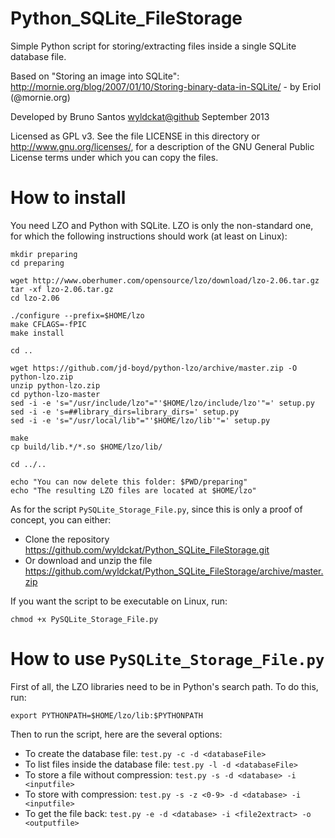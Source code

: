Python_SQLite_FileStorage
=========================

Simple Python script for storing/extracting files inside a single SQLite database file.

Based on "Storing an image into SQLite": http://mornie.org/blog/2007/01/10/Storing-binary-data-in-SQLite/ - by Eriol (@mornie.org)

Developed by Bruno Santos <wyldckat@github> September 2013

Licensed as GPL v3.  See the file LICENSE in this directory or http://www.gnu.org/licenses/, for a description of the GNU General Public License terms under which you can copy the files.


How to install
==============

You need LZO and Python with SQLite. LZO is only the non-standard one, for which the following instructions should work (at least on Linux):

```
mkdir preparing
cd preparing

wget http://www.oberhumer.com/opensource/lzo/download/lzo-2.06.tar.gz
tar -xf lzo-2.06.tar.gz
cd lzo-2.06

./configure --prefix=$HOME/lzo
make CFLAGS=-fPIC
make install

cd ..

wget https://github.com/jd-boyd/python-lzo/archive/master.zip -O python-lzo.zip
unzip python-lzo.zip
cd python-lzo-master
sed -i -e 's="/usr/include/lzo"="'$HOME/lzo/include/lzo'"=' setup.py
sed -i -e 's=##library_dirs=library_dirs=' setup.py
sed -i -e 's="/usr/local/lib"="'$HOME/lzo/lib'"=' setup.py

make
cp build/lib.*/*.so $HOME/lzo/lib/

cd ../..

echo "You can now delete this folder: $PWD/preparing"
echo "The resulting LZO files are located at $HOME/lzo"
```

As for the script `PySQLite_Storage_File.py`, since this is only a proof of concept, you can either:

  * Clone the repository https://github.com/wyldckat/Python_SQLite_FileStorage.git
  * Or download and unzip the file https://github.com/wyldckat/Python_SQLite_FileStorage/archive/master.zip

If you want the script to be executable on Linux, run:

```
chmod +x PySQLite_Storage_File.py
```


How to use `PySQLite_Storage_File.py`
=====================================

First of all, the LZO libraries need to be in Python's search path. To do this, run:

```export PYTHONPATH=$HOME/lzo/lib:$PYTHONPATH```

Then to run the script, here are the several options:

  * To create the database file: `test.py -c -d <databaseFile>`
  * To list files inside the database file: `test.py -l -d <databaseFile>`
  * To store a file without compression: `test.py -s -d <database> -i <inputfile>`
  * To store with compression: `test.py -s -z <0-9> -d <database> -i <inputfile>`
  * To get the file back: `test.py -e -d <database> -i <file2extract> -o <outputfile>`
